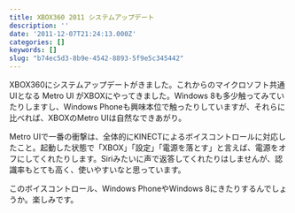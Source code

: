 ```yaml
---
title: XBOX360 2011 システムアップデート
description: ''
date: '2011-12-07T21:24:13.000Z'
categories: []
keywords: []
slug: "b74ec5d3-8b9e-4542-8893-5f9e5c345442"
---
```

XBOX360にシステムアップデートがきました。これからのマイクロソフト共通UIとなる Metro UI がXBOXにやってきました。Windows 8も多少触ってみていたりしますし、Windows Phoneも興味本位で触ったりしていますが、それらに比べれば、XBOXのMetro UIは自然なできあがり。

Metro UIで一番の衝撃は、全体的にKINECTによるボイスコントロールに対応したこと。起動した状態で「XBOX」「設定」「電源を落とす」と言えば、電源をオフにしてくれたりします。Siriみたいに声で返答してくれたりはしませんが、認識率もとても高く、使いやすいなと思っています。

このボイスコントロール、Windows PhoneやWindows 8にきたりするんでしょうか。楽しみです。